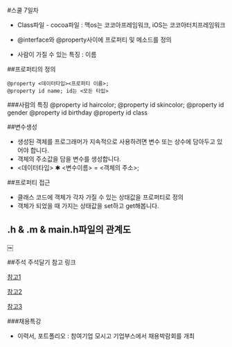 #스쿨 7일차


- Class파일 - cocoa파일 : 맥os는 코코아프레임워크, iOS는 코코아터치프레임워크
- @interface와 @property사이에 프로퍼티 및 메소드를 정의

- 사람이 가질 수 있는 특징 : 이름

##프로퍼티의 정의
``` objc
@property <데이터타입><프로퍼티 이름>;
@property id name; id는 <모든 타입>
```
###사람의 특징
	@property id haircolor;
	@property id skincolor;
	@property id gender
	@property id birthday
	@property id class


##변수생성
- 생성된 객체를 프로그래머가 지속적으로 사용하려면 변수 또는 상수에 담아두고 있어야 합니다.
- 객체의 주소값을 담을 변수를 생성합니다.
- 	<데이터타입> ✱ <변수이름> = <객체의 주소>;

##프로퍼티 접근

- 클래스 코드에 객체가 각자 가질 수 있는 상태값을 프로퍼티로 정의
- 객체가 되었을 때 가지는 상태값을 set하고 get해봅니다.

## .h & .m & main.h파일의 관계도
￼

##주석 
주석달기 참고 링크


[참고1](http://goo.gl/idJNx7)

[참고2](https://goo.gl/ENEuFd)

[참고3](https://goo.gl/N93iuO)


###채용특강

- 이력서, 포트폴리오 : 참여기업 모시고 기업부스에서 채용박람회를 개최



